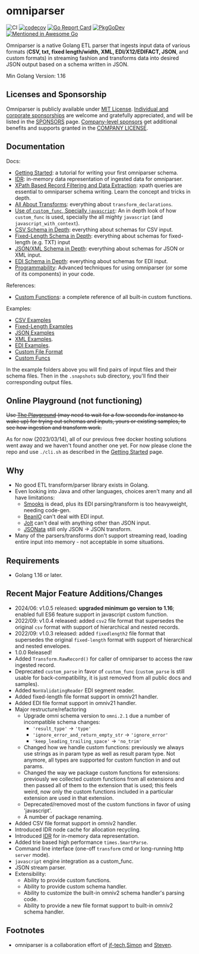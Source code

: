 # omniparser
![CI](https://github.com/jf-tech/omniparser/workflows/CI/badge.svg)
[![codecov](https://codecov.io/gh/jf-tech/omniparser/branch/master/graph/badge.svg)](https://codecov.io/gh/jf-tech/omniparser)
[![Go Report Card](https://goreportcard.com/badge/github.com/jf-tech/omniparser)](https://goreportcard.com/report/github.com/jf-tech/omniparser)
[![PkgGoDev](https://pkg.go.dev/badge/github.com/jf-tech/omniparser)](https://pkg.go.dev/github.com/jf-tech/omniparser)
[![Mentioned in Awesome Go](https://awesome.re/mentioned-badge.svg)](https://github.com/avelino/awesome-go)

Omniparser is a native Golang ETL parser that ingests input data of various formats (**CSV, txt, fixed length/width,
XML, EDI/X12/EDIFACT, JSON**, and custom formats) in streaming fashion and transforms data into desired JSON output
based on a schema written in JSON.

Min Golang Version: 1.16

## Licenses and Sponsorship
Omniparser is publicly available under [MIT License](./LICENSE).
[Individual and corporate sponsorships](https://github.com/sponsors/jf-tech/) are welcome and gratefully
appreciated, and will be listed in the [SPONSORS](./sponsors/SPONSORS.md) page.
[Company-level sponsors](https://github.com/sponsors/jf-tech/) get additional benefits and supports
granted in the [COMPANY LICENSE](./sponsors/COMPANY_LICENSE.md).

## Documentation

Docs:
- [Getting Started](./doc/gettingstarted.md): a tutorial for writing your first omniparser schema.
- [IDR](./doc/idr.md): in-memory data representation of ingested data for omniparser.
- [XPath Based Record Filtering and Data Extraction](./doc/xpath.md): xpath queries are essential to omniparser schema
writing. Learn the concept and tricks in depth.
- [All About Transforms](./doc/transforms.md): everything about `transform_declarations`.
- [Use of `custom_func`, Specially `javascript`](./doc/use_of_custom_funcs.md): An in depth look of how `custom_func`
is used, specially the all mighty `javascript` (and `javascript_with_context`).
- [CSV Schema in Depth](./doc/csv2_in_depth.md): everything about schemas for CSV input.
- [Fixed-Length Schema in Depth](./doc/fixedlength2_in_depth.md): everything about schemas for fixed-length (e.g. TXT)
input
- [JSON/XML Schema in Depth](./doc/json_xml_in_depth.md): everything about schemas for JSON or XML input.
- [EDI Schema in Depth](./doc/edi_in_depth.md): everything about schemas for EDI input.
- [Programmability](./doc/programmability.md): Advanced techniques for using omniparser (or some of its components) in
your code.

References:
- [Custom Functions](./doc/customfuncs.md): a complete reference of all built-in custom functions.

Examples:
- [CSV Examples](extensions/omniv21/samples/csv2)
- [Fixed-Length Examples](extensions/omniv21/samples/fixedlength2)
- [JSON Examples](extensions/omniv21/samples/json)
- [XML Examples](extensions/omniv21/samples/xml).
- [EDI Examples](extensions/omniv21/samples/edi).
- [Custom File Format](extensions/omniv21/samples/customfileformats/jsonlog)
- [Custom Funcs](extensions/omniv21/samples/customfuncs)

In the example folders above you will find pairs of input files and their schema files. Then in the
`.snapshots` sub directory, you'll find their corresponding output files.

## Online Playground (not functioning)

~~Use [The Playground](https://omniparser-prod-omniparser-qd0sj4.mo2.mogenius.io/)  (may need to wait for a few seconds for instance to wake up)
for trying out schemas and inputs, yours or existing samples, to see how ingestion and transform work.~~

As for now (2023/03/14), all of our previous free docker hosting solutions went away and we haven't found another one yet. For now please clone the repo and use `./cli.sh` as described in the [Getting Started](./doc/gettingstarted.md) page.

## Why
- No good ETL transform/parser library exists in Golang.
- Even looking into Java and other languages, choices aren't many and all have limitations:
    - [Smooks](https://www.smooks.org/) is dead, plus its EDI parsing/transform is too heavyweight, needing code-gen.
    - [BeanIO](http://beanio.org/) can't deal with EDI input.
    - [Jolt](https://github.com/bazaarvoice/jolt) can't deal with anything other than JSON input.
    - [JSONata](https://jsonata.org/) still only JSON -> JSON transform.
- Many of the parsers/transforms don't support streaming read, loading entire input into memory - not acceptable in some
situations.

## Requirements
- Golang 1.16 or later.

## Recent Major Feature Additions/Changes
- 2024/06: v1.0.5 released: **upgraded minimum go version to 1.16**; enabled full ES6 feature support in javascript custom function.
- 2022/09: v1.0.4 released: added `csv2` file format that supersedes the original `csv` format with support of hierarchical and nested records.
- 2022/09: v1.0.3 released: added `fixedlength2` file format that supersedes the original `fixed-length` format with support of hierarchical and nested envelopes.
- 1.0.0 Released!
- Added `Transform.RawRecord()` for caller of omniparser to access the raw ingested record.
- Deprecated `custom_parse` in favor of `custom_func` (`custom_parse` is still usable for
back-compatibility, it is just removed from all public docs and samples).
- Added `NonValidatingReader` EDI segment reader.
- Added fixed-length file format support in omniv21 handler.
- Added EDI file format support in omniv21 handler.
- Major restructure/refactoring
    - Upgrade omni schema version to `omni.2.1` due a number of incompatible schema changes:
        - `'result_type'` -> `'type'`
        - `'ignore_error_and_return_empty_str` -> `'ignore_error'`
        - `'keep_leading_trailing_space'` -> `'no_trim'`
    - Changed how we handle custom functions: previously we always use strings as in param type as well as result param
    type. Not anymore, all types are supported for custom function in and out params.
    - Changed the way we package custom functions for extensions: previously we collected custom functions from all
    extensions and then passed all of them to the extension that is used; this feels weird, now only the custom
    functions included in a particular extension are used in that extension.
    - Deprecated/removed most of the custom functions in favor of using 'javascript'.
    - A number of package renaming.
- Added CSV file format support in omniv2 handler.
- Introduced IDR node cache for allocation recycling.
- Introduced [IDR](./doc/idr.md) for in-memory data representation.
- Added trie based high performance `times.SmartParse`.
- Command line interface (one-off `transform` cmd or long-running http `server` mode).
- `javascript` engine integration as a custom_func.
- JSON stream parser.
- Extensibility:
    - Ability to provide custom functions.
    - Ability to provide custom schema handler.
    - Ability to customize the built-in omniv2 schema handler's parsing code.
    - Ability to provide a new file format support to built-in omniv2 schema handler.

## Footnotes
- omniparser is a collaboration effort of [jf-tech](https://github.com/jf-tech/),[Simon](https://github.com/liangxibing)
and [Steven](http://github.com/wangjia007bond).
